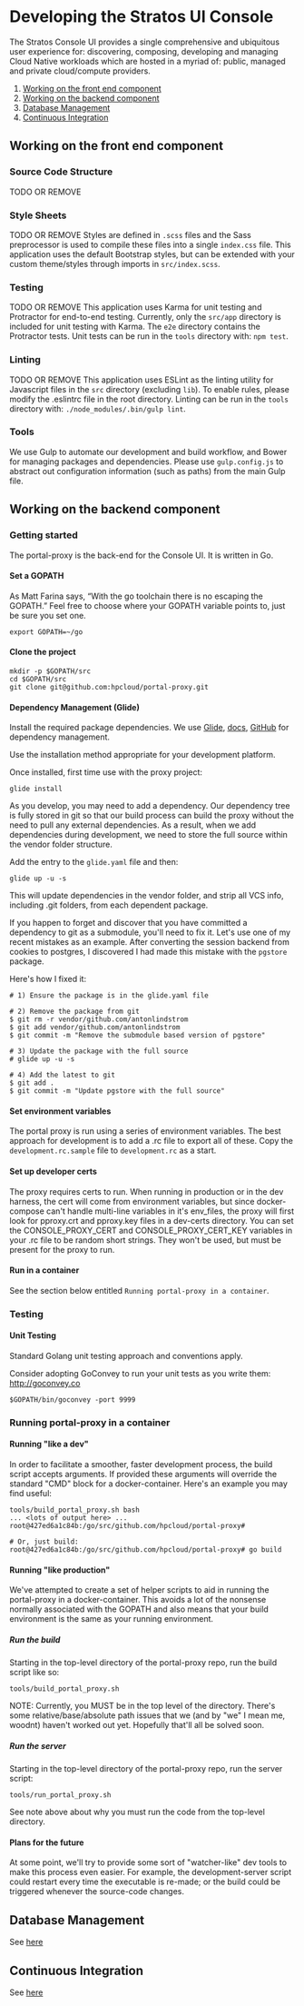 # Developing the Stratos UI Console

The Stratos Console UI provides a single comprehensive and ubiquitous user experience for: discovering, composing, developing and managing Cloud Native workloads which are hosted in a myriad of: public, managed and private cloud/compute providers.

1. [Working on the front end component](#working-on-the-front-end-component)
2. [Working on the backend component](#working-on-the-backend-component)
3. [Database Management](#database-management)
4. [Continuous Integration](#continuous-integration)


## Working on the front end component

### Source Code Structure
TODO OR REMOVE

### Style Sheets
TODO OR REMOVE
Styles are defined in `.scss` files and the Sass preprocessor is used to compile these files into a single `index.css` file. This application uses the default Bootstrap styles, but can be extended with your custom theme/styles through imports in `src/index.scss`.

### Testing
TODO OR REMOVE
This application uses Karma for unit testing and Protractor for end-to-end testing. Currently, only the `src/app` directory is included for unit testing with Karma. The `e2e` directory contains the Protractor tests. Unit tests can be run in the `tools` directory with: `npm test`.

### Linting
TODO OR REMOVE
This application uses ESLint as the linting utility for Javascript files in the `src` directory (excluding `lib`). To enable rules, please modify the .eslintrc file in the root directory. Linting can be run in the `tools` directory with: `./node_modules/.bin/gulp lint`.

### Tools
We use Gulp to automate our development and build workflow, and Bower for managing packages and dependencies. Please use `gulp.config.js` to abstract out configuration information (such as paths) from the main Gulp file.

## Working on the backend component

### Getting started

The portal-proxy is the back-end for the Console UI. It is written in Go.

#### Set a GOPATH
As Matt Farina says, “With the go toolchain there is no escaping the GOPATH.”  Feel free to choose where your GOPATH variable points to, just be sure you set one.
```
export GOPATH=~/go
```

#### Clone the project
```
mkdir -p $GOPATH/src
cd $GOPATH/src
git clone git@github.com:hpcloud/portal-proxy.git
```

#### Dependency Management (Glide)
Install the required package dependencies. We use [Glide](https://glide.sh), [docs](http://glide.readthedocs.io/en/latest/), [GitHub](https://github.com/Masterminds/glide) for dependency management.

Use the installation method appropriate for your development platform.

Once installed, first time use with the proxy project:
```
glide install
```

As you develop, you may need to add a dependency. Our dependency tree is fully
stored in git so that our build process can build the proxy without the need to
pull any external dependencies. As a result, when we add dependencies during
development, we need to store the full source within the vendor folder structure.

Add the entry to the `glide.yaml` file and then:
```
glide up -u -s
```
This will update dependencies in the vendor folder, and strip all VCS info,
including .git folders, from each dependent package.

If you happen to forget and discover that you have committed a dependency to git
as a submodule, you'll need to fix it. Let's use one of my recent mistakes as an
example. After converting the session backend from cookies to postgres,
I discovered I had made this mistake with the `pgstore` package.

Here's how I fixed it:
```
# 1) Ensure the package is in the glide.yaml file

# 2) Remove the package from git
$ git rm -r vendor/github.com/antonlindstrom
$ git add vendor/github.com/antonlindstrom
$ git commit -m "Remove the submodule based version of pgstore"

# 3) Update the package with the full source
# glide up -u -s

# 4) Add the latest to git
$ git add .
$ git commit -m "Update pgstore with the full source"
```

#### Set environment variables

The portal proxy is run using a series of environment variables. The best approach for development is to add a .rc file to export all of these. Copy the `development.rc.sample` file to `development.rc` as a start.

#### Set up developer certs

The proxy requires certs to run. When running in production or in the dev harness, the cert will come from environment variables, but since docker-compose can't handle multi-line variables in it's env_files, the proxy will first look for pproxy.crt and pproxy.key files in a dev-certs directory.  You can set the CONSOLE_PROXY_CERT and CONSOLE_PROXY_CERT_KEY variables in your .rc file to be random short strings. They won't be used, but must be present for the proxy to run.

#### Run in a container
See the section below entitled `Running portal-proxy in a container`.

### Testing

#### Unit Testing

Standard Golang unit testing approach and conventions apply.

Consider adopting GoConvey to run your unit tests as you write them:
http://goconvey.co

```
$GOPATH/bin/goconvey -port 9999
```


### Running portal-proxy in a container

#### Running "like a dev"

In order to facilitate a smoother, faster development process, the build script accepts arguments.  If provided these arguments will override the standard "CMD" block for a docker-container.  Here's an example you may find useful:
```
tools/build_portal_proxy.sh bash
... <lots of output here> ...
root@427ed6a1c84b:/go/src/github.com/hpcloud/portal-proxy#

# Or, just build:
root@427ed6a1c84b:/go/src/github.com/hpcloud/portal-proxy# go build
```

#### Running "like production"

We've attempted to create a set of helper scripts to aid in running the portal-proxy in a docker-container.  This avoids a lot of the nonsense normally associated with the GOPATH and also means that your build environment is the same as your running environment.

##### Run the build

Starting in the top-level directory of the portal-proxy repo, run the build script like so:
```
tools/build_portal_proxy.sh
```
NOTE: Currently, you MUST be in the top level of the directory.  There's some relative/base/absolute path issues that we (and by "we" I mean me, woodnt) haven't worked out yet.  Hopefully that'll all be solved soon.

##### Run the server

Starting in the top-level directory of the portal-proxy repo, run the server script:
```
tools/run_portal_proxy.sh
```
See note above about why you must run the code from the top-level directory.

#### Plans for the future
At some point, we'll try to provide some sort of "watcher-like" dev tools to make this process even easier. For example, the development-server script could restart every time the executable is re-made; or the build could be triggered whenever the source-code changes.

## Database Management
See [here](db/README.md)

## Continuous Integration
See [here](ci/README.md)
